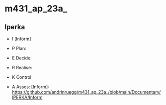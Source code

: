 # m431_ap_23a_

## Iperka

* I
  [Inform]
  
  
* P
 Plan:
* E
  Decide:
* R
  Realise:
* K
  Control
* A
  Asses:
 [Inform]: https://github.com/andrinruegg/m431_ap_23a_/blob/main/Documentary/IPERKA/Inform
